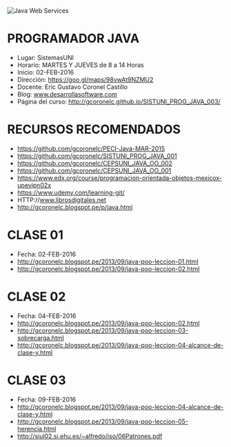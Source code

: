 ![Java Web Services](https://raw.githubusercontent.com/gcoronelc/SISTUNI_PROG_JAVA_003/master/ProgJava.jpg)


# PROGRAMADOR JAVA

- Lugar: SistemasUNI
- Horario: MARTES Y JUEVES de 8 a 14 Horas
- Inicio: 02-FEB-2016
- Dirección: https://goo.gl/maps/98vwAt9NZMU2
- Docente: Eric Gustavo Coronel Castillo
- Blog: www.desarrollasoftware.com
- Página del curso: http://gcoronelc.github.io/SISTUNI_PROG_JAVA_003/


# RECURSOS RECOMENDADOS

- https://github.com/gcoronelc/PECI-Java-MAR-2015
- https://github.com/gcoronelc/SISTUNI_PROG_JAVA_001
- https://github.com/gcoronelc/CEPSUNI_JAVA_OO_002
- https://github.com/gcoronelc/CEPSUNI_JAVA_OO_001
- https://www.edx.org/course/programacion-orientada-objetos-mexicox-upevipn02x
- https://www.udemy.com/learning-git/
- HTTP://www.librosdigitales.net
- http://gcoronelc.blogspot.pe/p/java.html
 

# CLASE 01

- Fecha: 02-FEB-2016
- http://gcoronelc.blogspot.pe/2013/09/java-poo-leccion-01.html
- http://gcoronelc.blogspot.pe/2013/09/java-poo-leccion-02.html


# CLASE 02

- Fecha: 04-FEB-2016
- http://gcoronelc.blogspot.pe/2013/09/java-poo-leccion-02.html
- http://gcoronelc.blogspot.pe/2013/09/java-poo-leccion-03-sobrecarga.html
- http://gcoronelc.blogspot.pe/2013/09/java-poo-leccion-04-alcance-de-clase-y.html

# CLASE 03

- Fecha: 09-FEB-2016
- http://gcoronelc.blogspot.pe/2013/09/java-poo-leccion-04-alcance-de-clase-y.html
- http://gcoronelc.blogspot.pe/2013/09/java-poo-leccion-05-herencia.html
- http://siul02.si.ehu.es/~alfredo/iso/06Patrones.pdf









